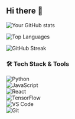 ## Hi there 👋

![Your GitHub stats](https://github-readme-stats.vercel.app/api?username=callmiAnggi&show_icons=true&theme=radical)

![Top Languages](https://github-readme-stats.vercel.app/api/top-langs/?username=callmiAnggi&layout=compact&theme=radical)

![GitHub Streak](https://github-readme-streak-stats.herokuapp.com/?user=callmiAnggi&theme=radical)

### 🛠 Tech Stack & Tools  
![Python](https://img.shields.io/badge/-Python-3776AB?style=flat-square&logo=python&logoColor=white)  
![JavaScript](https://img.shields.io/badge/-JavaScript-F7DF1E?style=flat-square&logo=javascript&logoColor=black)  
![React](https://img.shields.io/badge/-React-61DAFB?style=flat-square&logo=react&logoColor=black)  
![TensorFlow](https://img.shields.io/badge/-TensorFlow-FF6F00?style=flat-square&logo=tensorflow&logoColor=white)  
![VS Code](https://img.shields.io/badge/-VS%20Code-007ACC?style=flat-square&logo=visual-studio-code&logoColor=white)  
![Git](https://img.shields.io/badge/-Git-F05032?style=flat-square&logo=git&logoColor=white)  



<!--
**callmiAnggi/callmiAnggi** is a ✨ _special_ ✨ repository because its `README.md` (this file) appears on your GitHub profile.

Here are some ideas to get you started:

- 🔭 I’m currently working on ...
- 🌱 I’m currently learning ...
- 👯 I’m looking to collaborate on ...
- 🤔 I’m looking for help with ...
- 💬 Ask me about ...
- 📫 How to reach me: ...
- 😄 Pronouns: ...
- ⚡ Fun fact: ...
-->
